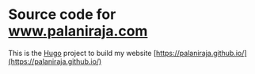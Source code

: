 # Source code for www.palaniraja.com


This is the [Hugo](https://gohugo.io/) project to build my website [https://palaniraja.github.io/](https://palaniraja.github.io/)

 
